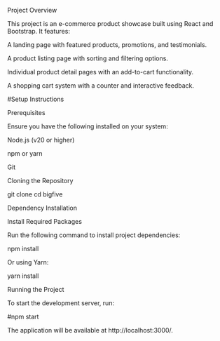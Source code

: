 Project Overview

This project is an e-commerce product showcase built using React and Bootstrap. It features:

A landing page with featured products, promotions, and testimonials.

A product listing page with sorting and filtering options.

Individual product detail pages with an add-to-cart functionality.

A shopping cart system with a counter and interactive feedback.

#Setup Instructions

Prerequisites

Ensure you have the following installed on your system:

Node.js (v20 or higher)

npm or yarn

Git

Cloning the Repository

git clone <url>
cd bigfive

Dependency Installation

Install Required Packages

Run the following command to install project dependencies:

npm install

Or using Yarn:

yarn install

Running the Project

To start the development server, run:

#npm start


The application will be available at http://localhost:3000/.